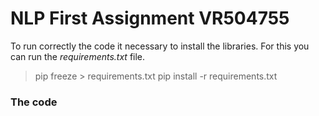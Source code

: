 # NLP First Assignment VR504755
To run correctly the code it necessary to install the libraries. For this you can run the *requirements.txt* file.

> pip freeze > requirements.txt
> pip install -r requirements.txt

### The code
